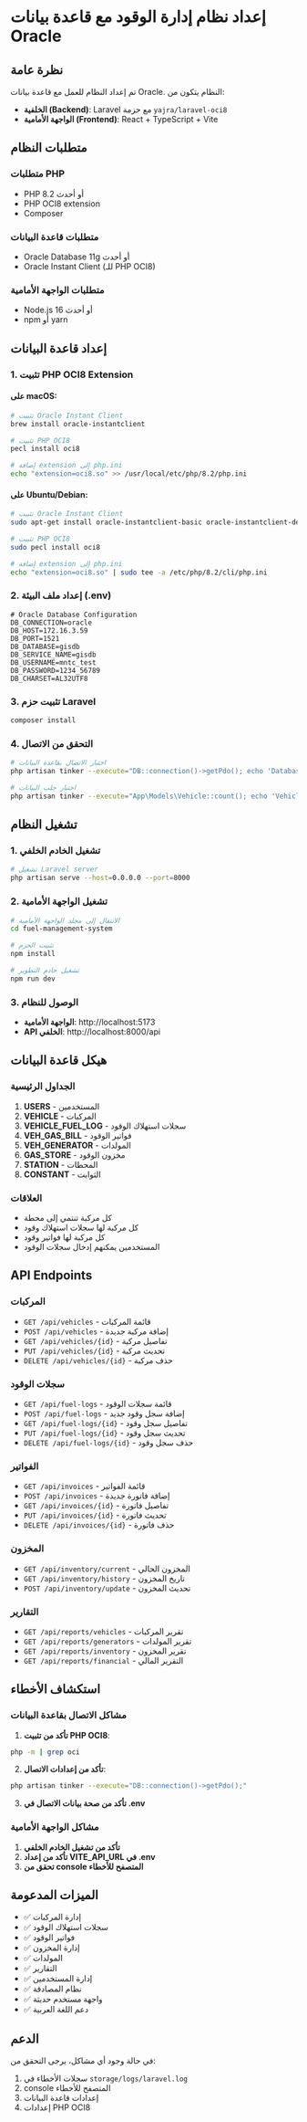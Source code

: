 # إعداد نظام إدارة الوقود مع قاعدة بيانات Oracle

## نظرة عامة

تم إعداد النظام للعمل مع قاعدة بيانات Oracle. النظام يتكون من:
- **الخلفية (Backend)**: Laravel مع حزمة `yajra/laravel-oci8`
- **الواجهة الأمامية (Frontend)**: React + TypeScript + Vite

## متطلبات النظام

### متطلبات PHP
- PHP 8.2 أو أحدث
- PHP OCI8 extension
- Composer

### متطلبات قاعدة البيانات
- Oracle Database 11g أو أحدث
- Oracle Instant Client (للـ PHP OCI8)

### متطلبات الواجهة الأمامية
- Node.js 16 أو أحدث
- npm أو yarn

## إعداد قاعدة البيانات

### 1. تثبيت PHP OCI8 Extension

#### على macOS:
```bash
# تثبيت Oracle Instant Client
brew install oracle-instantclient

# تثبيت PHP OCI8
pecl install oci8

# إضافة extension إلى php.ini
echo "extension=oci8.so" >> /usr/local/etc/php/8.2/php.ini
```

#### على Ubuntu/Debian:
```bash
# تثبيت Oracle Instant Client
sudo apt-get install oracle-instantclient-basic oracle-instantclient-devel

# تثبيت PHP OCI8
sudo pecl install oci8

# إضافة extension إلى php.ini
echo "extension=oci8.so" | sudo tee -a /etc/php/8.2/cli/php.ini
```

### 2. إعداد ملف البيئة (.env)

```env
# Oracle Database Configuration
DB_CONNECTION=oracle
DB_HOST=172.16.3.59
DB_PORT=1521
DB_DATABASE=gisdb
DB_SERVICE_NAME=gisdb
DB_USERNAME=mntc_test
DB_PASSWORD=1234_56789
DB_CHARSET=AL32UTF8
```

### 3. تثبيت حزم Laravel

```bash
composer install
```

### 4. التحقق من الاتصال

```bash
# اختبار الاتصال بقاعدة البيانات
php artisan tinker --execute="DB::connection()->getPdo(); echo 'Database connection successful!';"

# اختبار جلب البيانات
php artisan tinker --execute="App\Models\Vehicle::count(); echo 'Vehicles count: ' . App\Models\Vehicle::count();"
```

## تشغيل النظام

### 1. تشغيل الخادم الخلفي

```bash
# تشغيل Laravel server
php artisan serve --host=0.0.0.0 --port=8000
```

### 2. تشغيل الواجهة الأمامية

```bash
# الانتقال إلى مجلد الواجهة الأمامية
cd fuel-management-system

# تثبيت الحزم
npm install

# تشغيل خادم التطوير
npm run dev
```

### 3. الوصول للنظام

- **الواجهة الأمامية**: http://localhost:5173
- **API الخلفي**: http://localhost:8000/api

## هيكل قاعدة البيانات

### الجداول الرئيسية

1. **USERS** - المستخدمين
2. **VEHICLE** - المركبات
3. **VEHICLE_FUEL_LOG** - سجلات استهلاك الوقود
4. **VEH_GAS_BILL** - فواتير الوقود
5. **VEH_GENERATOR** - المولدات
6. **GAS_STORE** - مخزون الوقود
7. **STATION** - المحطات
8. **CONSTANT** - الثوابت

### العلاقات

- كل مركبة تنتمي إلى محطة
- كل مركبة لها سجلات استهلاك وقود
- كل مركبة لها فواتير وقود
- المستخدمين يمكنهم إدخال سجلات الوقود

## API Endpoints

### المركبات
- `GET /api/vehicles` - قائمة المركبات
- `POST /api/vehicles` - إضافة مركبة جديدة
- `GET /api/vehicles/{id}` - تفاصيل مركبة
- `PUT /api/vehicles/{id}` - تحديث مركبة
- `DELETE /api/vehicles/{id}` - حذف مركبة

### سجلات الوقود
- `GET /api/fuel-logs` - قائمة سجلات الوقود
- `POST /api/fuel-logs` - إضافة سجل وقود جديد
- `GET /api/fuel-logs/{id}` - تفاصيل سجل وقود
- `PUT /api/fuel-logs/{id}` - تحديث سجل وقود
- `DELETE /api/fuel-logs/{id}` - حذف سجل وقود

### الفواتير
- `GET /api/invoices` - قائمة الفواتير
- `POST /api/invoices` - إضافة فاتورة جديدة
- `GET /api/invoices/{id}` - تفاصيل فاتورة
- `PUT /api/invoices/{id}` - تحديث فاتورة
- `DELETE /api/invoices/{id}` - حذف فاتورة

### المخزون
- `GET /api/inventory/current` - المخزون الحالي
- `GET /api/inventory/history` - تاريخ المخزون
- `POST /api/inventory/update` - تحديث المخزون

### التقارير
- `GET /api/reports/vehicles` - تقرير المركبات
- `GET /api/reports/generators` - تقرير المولدات
- `GET /api/reports/inventory` - تقرير المخزون
- `GET /api/reports/financial` - التقرير المالي

## استكشاف الأخطاء

### مشاكل الاتصال بقاعدة البيانات

1. **تأكد من تثبيت PHP OCI8**:
```bash
php -m | grep oci
```

2. **تأكد من إعدادات الاتصال**:
```bash
php artisan tinker --execute="DB::connection()->getPdo();"
```

3. **تأكد من صحة بيانات الاتصال في .env**

### مشاكل الواجهة الأمامية

1. **تأكد من تشغيل الخادم الخلفي**
2. **تأكد من إعداد VITE_API_URL في .env**
3. **تحقق من console المتصفح للأخطاء**

## الميزات المدعومة

- ✅ إدارة المركبات
- ✅ سجلات استهلاك الوقود
- ✅ فواتير الوقود
- ✅ إدارة المخزون
- ✅ المولدات
- ✅ التقارير
- ✅ إدارة المستخدمين
- ✅ نظام المصادقة
- ✅ واجهة مستخدم حديثة
- ✅ دعم اللغة العربية

## الدعم

في حالة وجود أي مشاكل، يرجى التحقق من:
1. سجلات الأخطاء في `storage/logs/laravel.log`
2. console المتصفح للأخطاء
3. إعدادات قاعدة البيانات
4. إعدادات PHP OCI8 